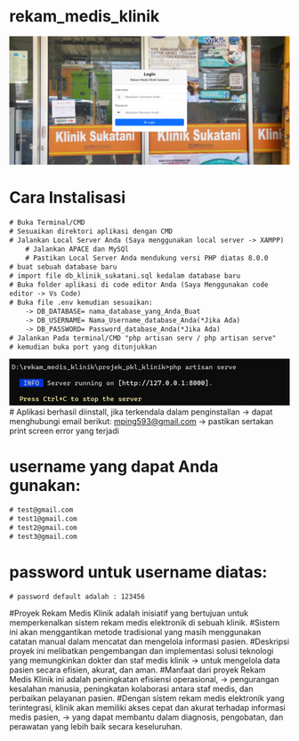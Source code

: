 # rekam_medis_klinik
![Alt text](image-1.png)

#   Cara Instalisasi
    # Buka Terminal/CMD 
    # Sesuaikan direktori aplikasi dengan CMD
    # Jalankan Local Server Anda (Saya menggunakan local server -> XAMPP)
        # Jalankan APACE dan MySQl
        # Pastikan Local Server Anda mendukung versi PHP diatas 8.0.0
    # buat sebuah database baru
    # import file db_klinik_sukatani.sql kedalam database baru
    # Buka folder aplikasi di code editor Anda (Saya Menggunakan code editor -> Vs Code)
    # Buka file .env kemudian sesuaikan:
        -> DB_DATABASE= nama_database_yang_Anda_Buat
        -> DB_USERNAME= Nama_Username_database_Anda(*Jika Ada)
        -> DB_PASSWORD= Password_database_Anda(*Jika Ada)
    # Jalankan Pada terminal/CMD "php artisan serv / php artisan serve"
    # kemudian buka port yang ditunjukkan 
![Alt text](image.png)
    # Aplikasi berhasil diinstall, jika terkendala dalam penginstallan
        -> dapat menghubungi email berikut: mping593@gmail.com
        -> pastikan sertakan print screen error yang terjadi


# username yang dapat Anda gunakan:
    # test@gmail.com
    # test1@gmail.com
    # test2@gmail.com
    # test3@gmail.com
# password untuk username diatas:
    # password default adalah : 123456



#Proyek Rekam Medis Klinik adalah inisiatif yang bertujuan untuk memperkenalkan sistem rekam medis elektronik di sebuah klinik. 
#Sistem ini akan menggantikan metode tradisional yang masih menggunakan catatan manual dalam mencatat dan mengelola informasi pasien.
#Deskripsi proyek ini melibatkan pengembangan dan implementasi solusi teknologi yang memungkinkan dokter dan staf medis klinik 
    -> untuk mengelola data pasien secara efisien, akurat, dan aman.
#Manfaat dari proyek Rekam Medis Klinik ini adalah peningkatan efisiensi operasional, 
    -> pengurangan kesalahan manusia, peningkatan kolaborasi antara staf medis, dan perbaikan pelayanan pasien. 
#Dengan sistem rekam medis elektronik yang terintegrasi, klinik akan memiliki akses cepat dan akurat terhadap informasi medis pasien, 
    -> yang dapat membantu dalam diagnosis, pengobatan, dan perawatan yang lebih baik secara keseluruhan.
